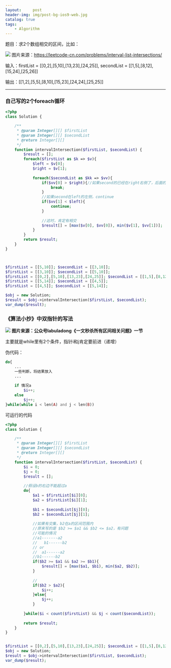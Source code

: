 ```yaml
---
layout:     post
header-img: img/post-bg-ios9-web.jpg
catalog: true
tags:
    - Algorithm
---
```


题目：求2个数组相交的区间，比如：

![](https://tearknow.github.io/blog/img/21051101.png)
图片来源：https://leetcode-cn.com/problems/interval-list-intersections/

输入：firstList = [[0,2],[5,10],[13,23],[24,25]], secondList = [[1,5],[8,12],[15,24],[25,26]]

输出：[[1,2],[5,5],[8,10],[15,23],[24,24],[25,25]]

----



### 自己写的2个foreach循环
```php
<?php
class Solution {

    /**
     * @param Integer[][] $firstList
     * @param Integer[][] $secondList
     * @return Integer[][]
     */
    function intervalIntersection($firstList, $secondList) {
		$result = [];
		foreach($firstList as $k => $v){
			$left = $v[0];
			$right = $v[1];
			
			foreach($secondList as $kk => $vv){
				if($vv[0] > $right){//如果second的已经在right右侧了，后面的肯定是不可能了
					break;
				}
				//如果second在left的左侧，continue
				if($vv[1] < $left){
					continue;
				}
				
				//这时，肯定有相交
				$result[] = [max($v[0], $vv[0]), min($v[1], $vv[1])];
			}
		}
		return $result;
    }
}



$firstList = [[5,10]]; $secondList = [[3,10]];
$firstList = [[3,10]]; $secondList = [[5,10]];
$firstList = [[0,2],[5,10],[13,23],[24,25]]; $secondList = [[1,5],[8,12],[15,24],[25,26]];
$firstList = [[5,14]]; $secondList = [[4,5]];
$firstList = [[4,5]]; $secondList = [[5,14]];

$obj = new Solution;
$result = $obj->intervalIntersection($firstList, $secondList);
var_dump($result);


```


### 《算法小抄》中双指针的写法

![](https://tearknow.github.io/blog/img/shuangzhizhen.gif)
**图片来源：公众号labuladong《一文秒杀所有区间相关问题》一节**


主要就是while里有2个条件，指针i和j肯定要前进（递增）

伪代码：
```php
do{
    ...
    一些判断，将结果放入
    ...
    
    if 情况a
        $i++;
    else
        $j++;
}while(while i < len(A) and j < len(B))
```

可运行的代码
```php
<?php
class Solution {

    /**
     * @param Integer[][] $firstList
     * @param Integer[][] $secondList
     * @return Integer[][]
     */
    function intervalIntersection($firstList, $secondList) {
		$i = 0; 
		$j = 0;
		$result = [];
		
		//假设b的右边不能超过a
		do{
			$a1 = $firstList[$i][0];
			$a2 = $firstList[$i][1];
			
			$b1 = $secondList[$j][0];
			$b2 = $secondList[$j][1];
			
			//如果有交集，b2在a的区间范围内
			//原来写的是 $b2 >= $a1 && $b2 <= $a2，有问题
			//可能的情况
			//a1-------a2
			//   b1------b2
			// or
			//  a1------a2
			//b1------b2
			if($b2 >= $a1 && $a2 >= $b1){
				$result[] = [max($a1, $b1), min($a2, $b2)];
			}
			
			//
			if($b2 > $a2){
				$i++;
			}else{
				$j++;
			}
			
		}while($i < count($firstList) && $j < count($secondList));
		
		return $result;
    }
}


$firstList = [[0,2],[5,10],[13,23],[24,25]]; $secondList = [[1,5],[8,12],[15,24],[25,26]];
$obj = new Solution;
$result = $obj->intervalIntersection($firstList, $secondList);
var_dump($result);

```